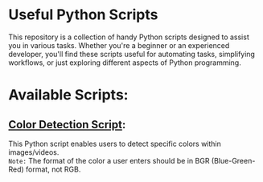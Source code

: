 # Useful Python Scripts

This repository is a collection of handy Python scripts designed to assist you in various tasks. Whether you're a beginner or an experienced developer, you'll find these scripts useful for automating tasks, simplifying workflows, or just exploring different aspects of Python programming.

# Available Scripts:

## [Color Detection Script](detect_specific_color_in_image.py):

This Python script enables users to detect specific colors within images/videos. <br>
`Note:` The format of the color a user enters should be in BGR (Blue-Green-Red) format, not RGB.
